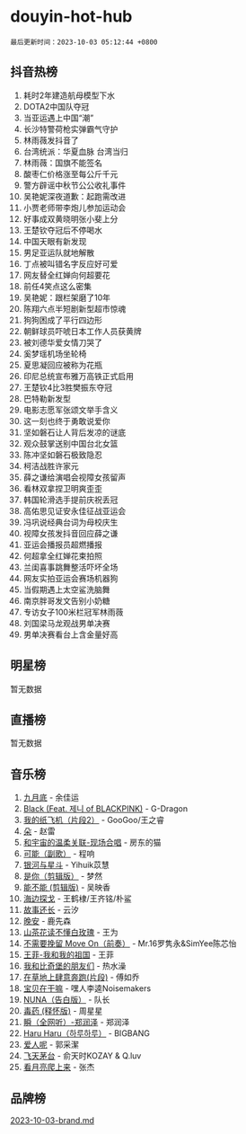 # douyin-hot-hub

`最后更新时间：2023-10-03 05:12:44 +0800`

## 抖音热榜

1. 耗时2年建造航母模型下水
1. DOTA2中国队夺冠
1. 当亚运遇上中国“潮”
1. 长沙特警荷枪实弹霸气守护
1. 林雨薇发抖音了
1. 台湾统派：华夏血脉 台湾当归
1. 林雨薇：国旗不能签名
1. 酸枣仁价格涨至每公斤千元
1. 警方辟谣中秋节公公收礼事件
1. 吴艳妮深夜道歉：起跑需改进
1. 小贾老师带李炮儿参加运动会
1. 好事成双黄晓明张小斐上分
1. 王楚钦夺冠后不停喝水
1. 中国天眼有新发现
1. 男足亚运队就地解散
1. 丁点被叫错名字反应好可爱
1. 网友替全红婵向何超要花
1. 前任4笑点这么密集
1. 吴艳妮：跟栏架磨了10年
1. 陈翔六点半短剧新型超市惊魂
1. 狗狗困成了平行四边形
1. 朝鲜球员吓唬日本工作人员获黄牌
1. 被刘德华爱女情刀哭了
1. 奚梦瑶机场坐轮椅
1. 夏思凝回应被称为花瓶
1. 印尼总统宣布雅万高铁正式启用
1. 王楚钦4比3胜樊振东夺冠
1. 巴特勒新发型
1. 电影志愿军张颂文举手含义
1. 这一刻也终于勇敢说爱你
1. 坚如磐石让人背后发凉的谜底
1. 观众鼓掌送别中国台北女篮
1. 陈冲坚如磐石极致隐忍
1. 柯洁战胜许家元
1. 薛之谦给演唱会视障女孩留声
1. 看林双拿捏卫明爽歪歪
1. 韩国轮滑选手提前庆祝丢冠
1. 高佑思见证安永佳征战亚运会
1. 冯巩说经典台词为母校庆生
1. 视障女孩发抖音回应薛之谦
1. 亚运会播报员超燃播报
1. 何超拿全红婵花束拍照
1. 兰闺喜事跳舞整活吓坏全场
1. 网友实拍亚运会赛场机器狗
1. 当假期遇上太空鲨洗脑舞
1. 南京胖哥发文告别小奶糖
1. 专访女子100米栏冠军林雨薇
1. 刘国梁马龙观战男单决赛
1. 男单决赛看台上含金量好高

## 明星榜

暂无数据

## 直播榜

暂无数据

## 音乐榜

1. [九月底](https://sf6-cdn-tos.douyinstatic.com/obj/tos-cn-ve-2774/oMfewG4PDTFhF8iz3OGQ7ABH5i6fCgnMaoCbzZ) - 余佳运
1. [Black (Feat. 제니 of BLACKPINK)](https://sf6-cdn-tos.douyinstatic.com/obj/tos-cn-ve-2774/2eb92e2debbe4fe0a552bc099aef7f28) - G-Dragon
1. [我的纸飞机（片段2）](https://sf6-cdn-tos.douyinstatic.com/obj/tos-cn-ve-2774/oM2ZrKcg2CD5AeRB2gkeXOFB1IxAGJdZPazYHf) - GooGoo/王之睿
1. [朵](https://sf6-cdn-tos.douyinstatic.com/obj/tos-cn-ve-2774/932f5bdfcd7c47b880525e92ab8a4999) - 赵雷
1. [和宇宙的温柔关联-现场合唱](https://sf3-cdn-tos.douyinstatic.com/obj/tos-cn-ve-2774/o0hONGDYQBgk0e5bqDeQOonVmncA6tC2nBwZLT) - 房东的猫
1. [可能（副歌）](https://sf3-cdn-tos.douyinstatic.com/obj/tos-cn-ve-2774/cde1731888894259b333569393c2fb51) - 程响
1. [银河与星斗](https://sf3-cdn-tos.douyinstatic.com/obj/tos-cn-ve-2774/3cc0bf5f0ef140f7b6743a631bcf3c58) - Yihuik苡慧
1. [是你（剪辑版）](https://sf3-cdn-tos.douyinstatic.com/obj/tos-cn-ve-2774/46019dae783c4c969944217fe1cfafc4) - 梦然
1. [能不能 (剪辑版)](https://sf3-cdn-tos.douyinstatic.com/obj/tos-cn-ve-2774/fc4a6c45b4a34277ba4088e1d7fdff98) - 吴映香
1. [海边探戈](https://sf3-cdn-tos.douyinstatic.com/obj/tos-cn-ve-2774/os9gE0VQCGqt6VQkZDyBBYvfSDY0QFe3vVmubn) - 王鹤棣/王齐铭/朴鲨
1. [故事还长](https://sf3-cdn-tos.douyinstatic.com/obj/tos-cn-ve-2774/30a26758c8594f0ab81ac675c33ee2c5) - 云汐
1. [晚安](https://sf6-cdn-tos.douyinstatic.com/obj/tos-cn-ve-2774/a724c5e224464218839820f4e4fd632f) - 鹿先森
1. [山茶花读不懂白玫瑰](https://sf3-cdn-tos.douyinstatic.com/obj/tos-cn-ve-2774/osfn8B7DktrRHEPJgPCfDbw7QDQEkwC16BxZg9) - 王为
1. [不需要挽留 Move On（前奏）](https://sf6-cdn-tos.douyinstatic.com/obj/tos-cn-ve-2774/ooCBhgCCkF4nExzQL9WZSUbitfA8IsDkgQIYhe) - Mr.16罗隽永&SimYee陈芯怡
1. [王菲-我和我的祖国](https://sf6-cdn-tos.douyinstatic.com/obj/tos-cn-ve-2774/3ef0f373017541e18566595c96123cab) - 王菲
1. [我和比奇堡的朋友们](https://sf3-cdn-tos.douyinstatic.com/obj/tos-cn-ve-2774/f0505db981ea4a6d91453a15924a82aa) - 热水澡
1. [在草地上肆意奔跑(片段)](https://sf3-cdn-tos.douyinstatic.com/obj/tos-cn-ve-2774/8831d494742f45dabdfa8adb8b817259) - 傅如乔
1. [宝贝在干嘛](https://sf6-cdn-tos.douyinstatic.com/obj/tos-cn-ve-2774/okW4hBCfJI5B2ZEgTCtikhMW7IafzNrBQIYkpJ) - 嘿人李逵Noisemakers
1. [NUNA（告白版）](https://sf3-cdn-tos.douyinstatic.com/obj/tos-cn-ve-2774/a65828cbd8ce41a78a430a58b49f4feb) - 队长
1. [毒药 (释怀版)](https://sf6-cdn-tos.douyinstatic.com/obj/tos-cn-ve-2774/oYILMEAzspdZBIzy4frJNB8ZHPHWAhiwowd4Ad) - 周星星
1. [瞬（全网听）-郑润泽](https://sf3-cdn-tos.douyinstatic.com/obj/tos-cn-ve-2774/o4Vb9eJZClCZTnRQYy0BRSeHGrDtrkrQgIBvQt) - 郑润泽
1. [Haru Haru（하루하루）](https://sf6-cdn-tos.douyinstatic.com/obj/tos-cn-ve-2774/940c04aa98154ee7bdbaaa2ad9f28aec) - BIGBANG
1. [爱人呢](https://sf3-cdn-tos.douyinstatic.com/obj/tos-cn-ve-2774/2041dc10f3c442f1992b439a00eaf2ba) - 郭采潔
1. [飞天茅台](https://sf6-cdn-tos.douyinstatic.com/obj/tos-cn-ve-2774/o4GhTV5kIuMWmC2Ai1WzNglssgBfQaqQCSLxUU) - 俞天时KOZAY & Q.luv
1. [看月亮爬上来](https://sf3-cdn-tos.douyinstatic.com/obj/tos-cn-ve-2774/356c324112764016b25295e535f2daf0) - 张杰

## 品牌榜

[2023-10-03-brand.md](2023-10-03-brand.md)
